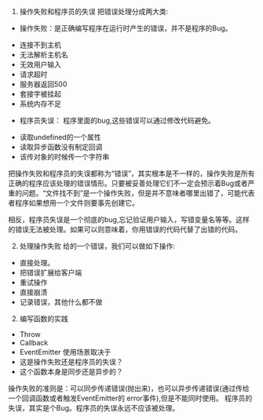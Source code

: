 1. 操作失败和程序员的失误
把错误处理分成两大类:
- 操作失败：是正确编写程序在运行时产生的错误，并不是程序的Bug。
* 连接不到主机
* 无法解析主机名
* 无效用户输入
* 请求超时
* 服务器返回500
* 套接字被挂起
* 系统内存不足

- 程序员失误： 程序里面的bug,这些错误可以通过修改代码避免。
* 读取undefined的一个属性
* 读取异步函数没有制定回调
* 该传对象的时候传一个字符串

把操作失败和程序员的失误都称为“错误”，其实根本是不一样的，操作失败是所有正确的程序应该处理的错误情形。只要被妥善处理它们不一定会预示着Bug或者严重的问题。“文件找不到”是一个操作失败，但是并不意味者哪里出错了，可能代表者程序如果想用一个文件则要事先创建它。

相反，程序员失误是一个彻底的bug,忘记验证用户输入，写错变量名等等。这样的错误无法被处理。如果可以则意味着，你用错误的代码代替了出错的代码。

2. 处理操作失败
给的一个错误，我们可以做如下操作:
- 直接处理。
- 把错误扩展给客户端
- 重试操作
- 直接崩溃
- 记录错误，其他什么都不做

2. 编写函数的实践
- Throw
- Callback
- EventEmitter
使用场景取决于
- 这是操作失败还是程序员的失误？
- 这个函数本身是同步还是异步的？

操作失败的准则是：可以同步传递错误(抛出来)，也可以异步传递错误(通过传给一个回调函数或者触发EventEmitter的 error事件),但是不能同时使用。
程序员的失误，其实是个Bug。程序员的失误永远不应该被处理。